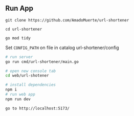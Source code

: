 
## Run App
```
git clone https://github.com/AmadoMuerte/url-shortener

cd url-shortener

go mod tidy
```
Set `CONFIG_PATH` on file in catalog url-shortener/config

```bash
# run server
go run cmd/url-shortener/main.go

# open new console tab
cd web/url-shotener

# install dependencies
npm i 
# run web app
npm run dev
```

`go to http://localhost:5173/`


